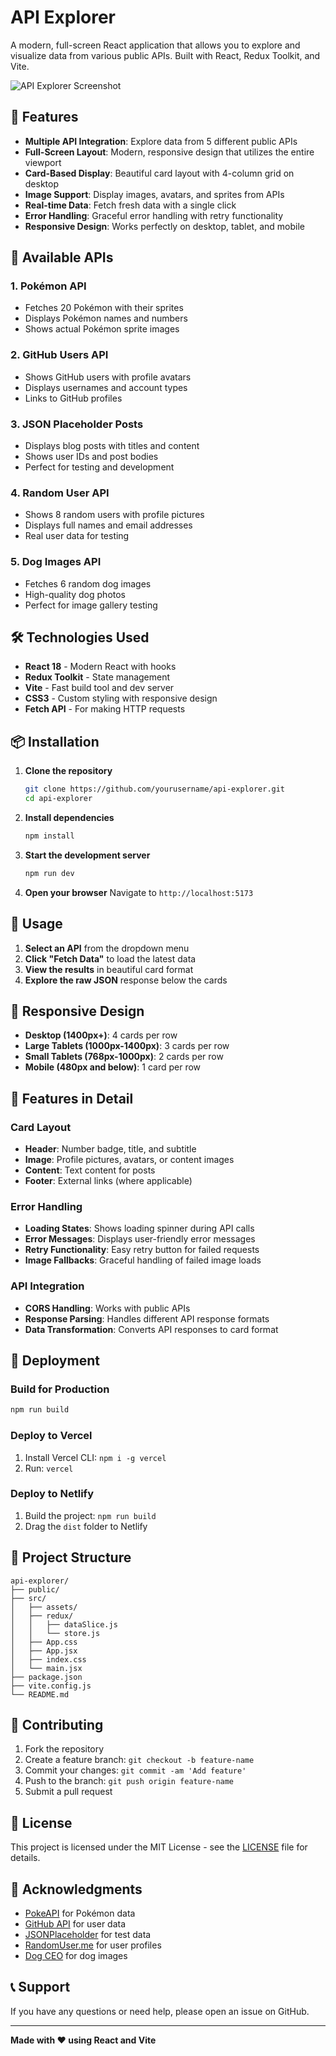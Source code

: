 # API Explorer

A modern, full-screen React application that allows you to explore and visualize data from various public APIs. Built with React, Redux Toolkit, and Vite.

![API Explorer Screenshot](https://via.placeholder.com/800x400/4a6cf7/ffffff?text=API+Explorer)

## 🚀 Features

- **Multiple API Integration**: Explore data from 5 different public APIs
- **Full-Screen Layout**: Modern, responsive design that utilizes the entire viewport
- **Card-Based Display**: Beautiful card layout with 4-column grid on desktop
- **Image Support**: Display images, avatars, and sprites from APIs
- **Real-time Data**: Fetch fresh data with a single click
- **Error Handling**: Graceful error handling with retry functionality
- **Responsive Design**: Works perfectly on desktop, tablet, and mobile

## 📡 Available APIs

### 1. **Pokémon API**
- Fetches 20 Pokémon with their sprites
- Displays Pokémon names and numbers
- Shows actual Pokémon sprite images

### 2. **GitHub Users API**
- Shows GitHub users with profile avatars
- Displays usernames and account types
- Links to GitHub profiles

### 3. **JSON Placeholder Posts**
- Displays blog posts with titles and content
- Shows user IDs and post bodies
- Perfect for testing and development

### 4. **Random User API**
- Shows 8 random users with profile pictures
- Displays full names and email addresses
- Real user data for testing

### 5. **Dog Images API**
- Fetches 6 random dog images
- High-quality dog photos
- Perfect for image gallery testing

## 🛠️ Technologies Used

- **React 18** - Modern React with hooks
- **Redux Toolkit** - State management
- **Vite** - Fast build tool and dev server
- **CSS3** - Custom styling with responsive design
- **Fetch API** - For making HTTP requests

## 📦 Installation

1. **Clone the repository**
   ```bash
   git clone https://github.com/yourusername/api-explorer.git
   cd api-explorer
   ```

2. **Install dependencies**
   ```bash
   npm install
   ```

3. **Start the development server**
   ```bash
   npm run dev
   ```

4. **Open your browser**
   Navigate to `http://localhost:5173`

## 🎯 Usage

1. **Select an API** from the dropdown menu
2. **Click "Fetch Data"** to load the latest data
3. **View the results** in beautiful card format
4. **Explore the raw JSON** response below the cards

## 📱 Responsive Design

- **Desktop (1400px+)**: 4 cards per row
- **Large Tablets (1000px-1400px)**: 3 cards per row
- **Small Tablets (768px-1000px)**: 2 cards per row
- **Mobile (480px and below)**: 1 card per row

## 🎨 Features in Detail

### Card Layout
- **Header**: Number badge, title, and subtitle
- **Image**: Profile pictures, avatars, or content images
- **Content**: Text content for posts
- **Footer**: External links (where applicable)

### Error Handling
- **Loading States**: Shows loading spinner during API calls
- **Error Messages**: Displays user-friendly error messages
- **Retry Functionality**: Easy retry button for failed requests
- **Image Fallbacks**: Graceful handling of failed image loads

### API Integration
- **CORS Handling**: Works with public APIs
- **Response Parsing**: Handles different API response formats
- **Data Transformation**: Converts API responses to card format

## 🚀 Deployment

### Build for Production
```bash
npm run build
```

### Deploy to Vercel
1. Install Vercel CLI: `npm i -g vercel`
2. Run: `vercel`

### Deploy to Netlify
1. Build the project: `npm run build`
2. Drag the `dist` folder to Netlify

## 📁 Project Structure

```
api-explorer/
├── public/
├── src/
│   ├── assets/
│   ├── redux/
│   │   ├── dataSlice.js
│   │   └── store.js
│   ├── App.css
│   ├── App.jsx
│   ├── index.css
│   └── main.jsx
├── package.json
├── vite.config.js
└── README.md
```

## 🤝 Contributing

1. Fork the repository
2. Create a feature branch: `git checkout -b feature-name`
3. Commit your changes: `git commit -am 'Add feature'`
4. Push to the branch: `git push origin feature-name`
5. Submit a pull request

## 📝 License

This project is licensed under the MIT License - see the [LICENSE](LICENSE) file for details.

## 🙏 Acknowledgments

- [PokeAPI](https://pokeapi.co/) for Pokémon data
- [GitHub API](https://developer.github.com/) for user data
- [JSONPlaceholder](https://jsonplaceholder.typicode.com/) for test data
- [RandomUser.me](https://randomuser.me/) for user profiles
- [Dog CEO](https://dog.ceo/) for dog images

## 📞 Support

If you have any questions or need help, please open an issue on GitHub.

---

**Made with ❤️ using React and Vite**
